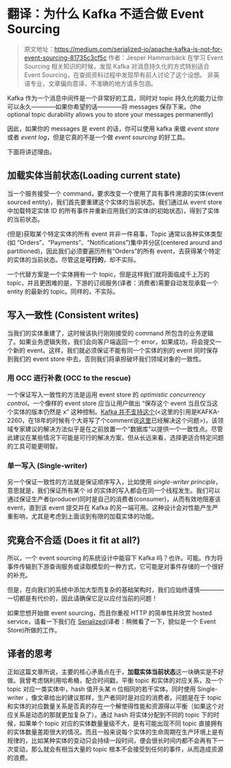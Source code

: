 # 翻译：为什么 Kafka 不适合做 Event Sourcing

> 原文地址：<https://medium.com/serialized-io/apache-kafka-is-not-for-event-sourcing-81735c3cf5c>
> 作者：Jesper Hammarbäck
> 在学习 Event Sourcing 相关知识的时候，发现 Kafka 对消息持久化的方式特别适合 Event Sourcing，在查阅资料过程中发现早有前人讨论了这个设想。
> 非英语专业，文章偏向意译，不准确的地方请多包涵。

Kafka 作为一个消息中间件是一个非常好的工具，同时对 topic 持久化的能力让你可以永久————如果你希望的话————将 messages 保存下来。(the optional topic durability allows you to store your messages permanently)

因此，如果你的 messages 是 event 的话，你可以使用 kafka 来做 _event store_ 或者 _event log_，但是它真的不是一个做 _event sourcing_ 的好工具。

下面将讲述理由。

## 加载实体当前状态(Loading current state)

当一个服务接受一个 command，要求改变一个使用了具有事件溯源的实体(event sourced entity)，我们首先要重建这个实体的当前状态。我们通过从 event store 中加载特定实体 ID 的所有事件并重新应用我们的实体(的初始状态)，得到了实体的当前状态。

(但是)获取某个特定实体的所有 event 并非一件易事，Topic 通常以各种实体类型(如 “Orders”、“Payments”、“Notifications”)集中并分区(centered around and partitioned)，因此我们必须要遍历所有“Orders”的所有 event，去获得某个特定的实体的当前状态。尽管这是**可行的**，却不实际。

一个代替方案是一个实体拥有一个 topic，但是这样我们就将面临成千上万的 topic，并且更困难的是，下游的订阅服务(译者：消费者)需要自动发现承载一个 entity 的最新的 topic。同样的，不实际。

## 写入一致性 (Consistent writes)

当我们的实体重建了，这时候该执行刚刚接受的 command 所包含的业务逻辑了。如果业务逻辑失败，我们会向客户端返回一个 error，如果成功，将会提交一个新的 event。这样，我们就必须保证不能有同一个实体的别的 event 同时保存到我们的 event store 中去，否则我们将承担破坏我们领域对象的一致性。

### 用 OCC 进行补救 (OCC to the rescue)

一个保证写入一致性的方法是运用 event store 的 _optimistic concurrency control_。一个像样的 event store 应当让用户做出 “保存这个 event 当且仅当这个实体的版本仍然是 x” 这种控制。[Kafka 并不支持这个](https://issues.apache.org/jira/browse/KAFKA-2260)(<这里的引用是KAFKA-2260，在18年的时候有个大哥写了个comment说[这里](https://cwiki.apache.org/confluence/display/KAFKA/KIP-98+-+Exactly+Once+Delivery+and+Transactional+Messaging)已经解决这个问题>)，该领域专家建议的解决方法似乎是在之前放置一个“数据库”以提供一个一致性点。尽管此建议在某些情况下可能是可行的解决方案，但从长远来看，选择更适合特定问题的工具可能更明智。

### 单一写入 (Single-writer)

另一个保证一致性的方法就是保证顺序写入，比如使用 _single-writer principle_，意思就是，我们保证所有某个 id 的实体的写入都会在同一个线程发生。我们可以通过保证生产者(producer)同时是自己的消费者(consumer)，从而有效地阻塞该 event，直到该 event 提交并在 Kafka 的另一端可用。这种设计会对性能产生严重影响，尤其是考虑到上面谈到有限的加载实体的功能。

## 究竟合不合适 (Does it fit at all?)

所以，一个 event sourcing 的系统设计中能容下 Kafka 吗？也许。可能。作为将事件传输到下游查询服务或读取模型的一种方式，它可能是对事件存储的一个很好的补充。

但是，在向我们的系统中添加大型而复杂的基础架构时，我们应始终谨慎————一切都是有代价的，因此请确保它足以应付当前的问题！

如果您想开始做 event sourcing，而且你重视 HTTP 的简单性并欣赏 hosted service，请看一下我们在 [Serialized](https://serialized.io/)(译者：稍微看了一下，貌似是一个 Event Store)所做的工作。

## 译者的思考

正如这篇文章所说，主要的核心矛盾点在于，**加载实体当前状态**这一块确实是不好做。我曾考虑锅利用哈希桶，配合时间戳，平衡 topic 和实体的对应关系，及一个 topic 对应一类实体中，hash 值开头某 n 位相同的若干实体。同时使用 Single-writer ，像文章给出的建议那样，生产者同时是对应的消费者。问题是在于 topic 和实体的对应数量关系是否真的存在一个解使得性能和资源得以平衡（如果这个对应关系是动态的那就更加复杂了）。通过 hash 将实体分配到不同的 topic 下的时候，如果单个 topic 对应的实体数量量级不大，是有可能出现不同 topic 直接拥有的实体数量差距很大的情况。而且一般来说每个实体的生命周期在生产环境上是有规律的，比如某种实体的变动只会持续一段时间，便会很长时间内都不会再有下一次变动，那么就会有相当大量的 topic 根本不会接受到任何的事件，从而造成资源的浪费。
